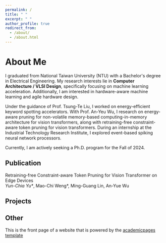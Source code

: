 ```yaml
---
permalink: /
title: " "
excerpt: " "
author_profile: true
redirect_from: 
  - /about/
  - /about.html
---
```


About Me
===
I graduated from National Taiwan University (NTU) with a Bachelor's degree in Electrical Engineering. My research interests lie in **Computer Architecture / VLSI Design**, specifically focusing on machine learning acceleration. Additionally, I am interested in hardware-aware machine learning and agile hardware design.

Under the guidance of Prof. Tsung-Te Liu, I worked on energy-efficient keyword spotting accelerators. With Prof. An-Yeu Wu, I research on energy-aware pruning for non-volatile memory-based computing-in-memory architecture for vision transformers, along with retraining-free constraint-aware token pruning for vision transformers. During an internship at the Industrial Technology Research Institute, I explored event-based spiking neural network processors.

Currently, I am actively seeking a Ph.D. program for the Fall of 2024.

Publication
---
Retraining-free Constraint-aware Token Pruning for Vision Transformer on Edge Devices\
_Yun-Chia Yu*_, Mao-Chi Weng*, Ming-Guang Lin, An-Yue Wu

Projects
---


Other
---
This is the front page of a website that is powered by the [academicpages template](https://github.com/academicpages/academicpages.github.io)



